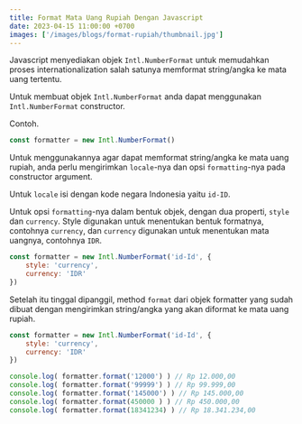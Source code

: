 ```yaml
---
title: Format Mata Uang Rupiah Dengan Javascript
date: 2023-04-15 11:00:00 +0700
images: ['/images/blogs/format-rupiah/thumbnail.jpg']
---
```


Javascript menyediakan objek `Intl.NumberFormat` untuk memudahkan proses internationalization salah satunya memformat string/angka ke mata uang tertentu.

Untuk membuat objek `Intl.NumberFormat` anda dapat menggunakan `Intl.NumberFormat` constructor.

Contoh.

```js
const formatter = new Intl.NumberFormat()
```

Untuk menggunakannya agar dapat memformat string/angka ke mata uang rupiah, anda perlu mengirimkan `locale`-nya dan opsi `formatting`-nya pada constructor argument.

Untuk `locale` isi dengan kode negara Indonesia yaitu `id-ID`.

Untuk opsi `formatting`-nya dalam bentuk objek, dengan dua properti, `style` dan `currency`. Style digunakan untuk menentukan bentuk formatnya, contohnya `currency`, dan `currency` digunakan untuk menentukan mata uangnya, contohnya `IDR`.

```js
const formatter = new Intl.NumberFormat('id-Id', {
    style: 'currency',
    currency: 'IDR'
})
```

Setelah itu tinggal dipanggil, method `format` dari objek formatter yang sudah dibuat dengan mengirimkan string/angka yang akan diformat ke mata uang rupiah.

```js
const formatter = new Intl.NumberFormat('id-Id', {
    style: 'currency',
    currency: 'IDR'
})

console.log( formatter.format('12000') ) // Rp 12.000,00
console.log( formatter.format('99999') ) // Rp 99.999,00
console.log( formatter.format('145000') ) // Rp 145.000,00
console.log( formatter.format(450000 ) ) // Rp 450.000,00
console.log( formatter.format(18341234) ) // Rp 18.341.234,00
```